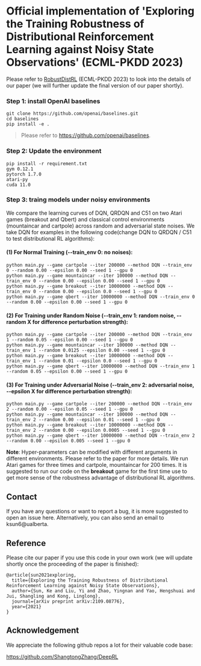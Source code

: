 # Official implementation of 'Exploring the Training Robustness of Distributional Reinforcement Learning against Noisy State Observations' (ECML-PKDD 2023)

Please refer to [RobustDistRL](https://arxiv.org/abs/2109.08776) (ECML-PKDD 2023) to look into the details of our paper (we will further update the final version of our paper shortly).


### Step 1: install OpenAI baselines
```
git clone https://github.com/openai/baselines.git
cd baselines
pip install -e .
```
> Please refer to https://github.com/openai/baselines.

### Step 2: Update the environment

```
pip install -r requirement.txt
gym 0.12.1  
pytorch 1.7.0  
atari-py
cuda 11.0
```

### Step 3: traing models under noisy environments

We compare the learning curves of DQN, QRDQN and C51 on two Atari games (breakout and Qbert) and classical control environments (mountaincar and cartpole) across random and adversarial state noises. We take DQN for examples in the following code(change DQN to QRDQN / C51 to test distributional RL algorithms):

#### (1) For Normal Training (--train_env 0: no noises):
```
python main.py --game cartpole --iter 200000 --method DQN --train_env 0 --random 0.00 --epsilon 0.00 --seed 1 --gpu 0
python main.py --game mountaincar --iter 100000 --method DQN --train_env 0 --random 0.00 --epsilon 0.00 --seed 1 --gpu 0
python main.py --game breakout --iter 10000000 --method DQN --train_env 0 --random 0.00 --epsilon 0.0 --seed 1 --gpu 0
python main.py --game qbert --iter 10000000 --method DQN --train_env 0 --random 0.00 --epsilon 0.00 --seed 1 --gpu 0
```
#### (2) For Training under Random Noise (--train_env 1: random noise, --random X for difference perturbation strength):
```
python main.py --game cartpole --iter 200000 --method DQN --train_env 1 --random 0.05 --epsilon 0.00 --seed 1 --gpu 0
python main.py --game mountaincar --iter 100000 --method DQN --train_env 1 --random 0.0125 --epsilon 0.00 --seed 1 --gpu 0
python main.py --game breakout --iter 10000000 --method DQN --train_env 1 --random 0.01 --epsilon 0.0 --seed 1 --gpu 0
python main.py --game qbert --iter 10000000 --method DQN --train_env 1 --random 0.05 --epsilon 0.00 --seed 1 --gpu 0
```

#### (3) For Training under Adversarial Noise (--train_env 2: adversarial noise, --epsilon X for difference perturbation strength):
```
python main.py --game cartpole --iter 200000 --method DQN --train_env 2 --random 0.00 --epsilon 0.05 --seed 1 --gpu 0
python main.py --game mountaincar --iter 100000 --method DQN --train_env 2 --random 0.00 --epsilon 0.01 --seed 1 --gpu 0
python main.py --game breakout --iter 10000000 --method DQN --train_env 2 --random 0.00 --epsilon 0.0005 --seed 1 --gpu 0
python main.py --game qbert --iter 10000000 --method DQN --train_env 2 --random 0.00 --epsilon 0.005 --seed 1 --gpu 0
```

**Note**: Hyper-parameters can be modified with different arguments in different environments. Please refer to the paper for more details. We run Atari games for three times and cartpole, mountaincar for 200 times. It is suggested to run our code on the **breakout** game for the first time use to get more sense of the robustness advantage of distributional RL algorithms.

## Contact

If you have any questions or want to report a bug, it is more suggested to open an issue here. Alternatively, you can also send an email to ksun6@ualberta.

## Reference
Please cite our paper if you use this code in your own work (we will update shortly once the proceeding of the paper is finished):
```
@article{sun2021exploring,
  title={Exploring the Training Robustness of Distributional Reinforcement Learning against Noisy State Observations},
  author={Sun, Ke and Liu, Yi and Zhao, Yingnan and Yao, Hengshuai and Jui, Shangling and Kong, Linglong},
  journal={arXiv preprint arXiv:2109.08776},
  year={2021}
}
```

## Acknowledgement
We appreciate the following github repos a lot for their valuable code base:

https://github.com/ShangtongZhang/DeepRL
